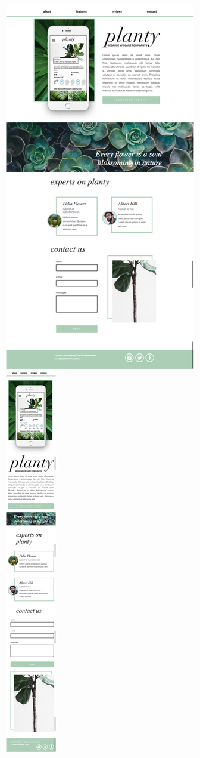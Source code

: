 ![Screenshot-desktop](https://github.com/kasiam28/PlantyLayout/blob/master/screenshot-desktop.png?raw=true)
![Screenshot-mobile](https://github.com/kasiam28/PlantyLayout/blob/master/screenshot-mobile.png?raw=true)

